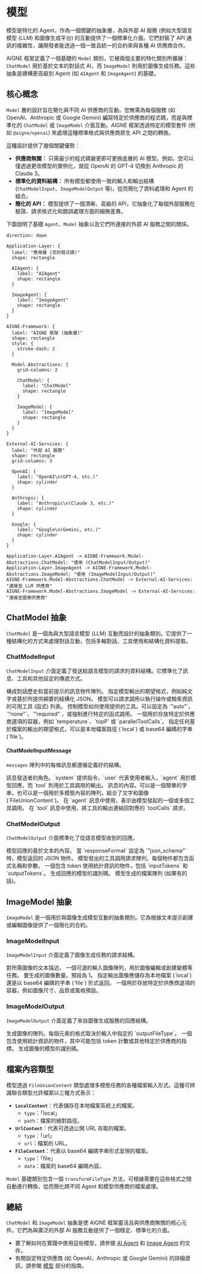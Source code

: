 # 模型

模型是特化的 Agent，作為一個關鍵的抽象層，為與外部 AI 服務 (例如大型語言模型 (LLM) 和圖像生成平台) 的互動提供了一個標準化介面。它們封裝了 API 通訊的複雜性，讓開發者能透過一個一致且統一的合約來與各種 AI 供應商合作。

AIGNE 框架定義了一個基礎的 `Model` 類別，它被兩個主要的特化類別所擴展：`ChatModel` 用於基於文本的對話式 AI，而 `ImageModel` 則用於圖像生成任務。這些抽象是建構更高級別 Agent (如 `AIAgent` 和 `ImageAgent`) 的基礎。

## 核心概念

`Model` 層的設計旨在簡化與不同 AI 供應商的互動。您無需為每個服務 (如 OpenAI、Anthropic 或 Google Gemini) 編寫特定於供應商的程式碼，而是與標準化的 `ChatModel` 或 `ImageModel` 介面互動。AIGNE 框架透過特定的模型套件 (例如 `@aigne/openai`) 來處理這種標準格式與供應商原生 API 之間的轉換。

這種設計提供了幾個關鍵優勢：
- **供應商無關：** 只需最少的程式碼變更即可更換底層的 AI 模型。例如，您可以僅透過更改模型的實例化，就從 OpenAI 的 GPT-4 切換到 Anthropic 的 Claude 3。
- **標準化的資料結構：** 所有模型都使用一致的輸入和輸出結構 (`ChatModelInput`、`ImageModelOutput` 等)，從而簡化了資料處理和 Agent 的組合。
- **簡化的 API：** 模型提供了一個清晰、高級的 API，它抽象化了每個外部服務在驗證、請求格式化和錯誤處理方面的細微差異。

下圖說明了基礎 `Agent`、`Model` 抽象以及它們所連接的外部 AI 服務之間的關係。

```d2
direction: down

Application-Layer: {
  label: "應用層 (您的程式碼)"
  shape: rectangle

  AIAgent: {
    label: "AIAgent"
    shape: rectangle
  }

  ImageAgent: {
    label: "ImageAgent"
    shape: rectangle
  }
}

AIGNE-Framework: {
  label: "AIGNE 框架 (抽象層)"
  shape: rectangle
  style: {
    stroke-dash: 2
  }

  Model-Abstractions: {
    grid-columns: 2

    ChatModel: {
      label: "ChatModel"
      shape: rectangle
    }
  
    ImageModel: {
      label: "ImageModel"
      shape: rectangle
    }
  }
}

External-AI-Services: {
  label: "外部 AI 服務"
  shape: rectangle
  grid-columns: 3

  OpenAI: {
    label: "OpenAI\n(GPT-4, etc.)"
    shape: cylinder
  }

  Anthropic: {
    label: "Anthropic\n(Claude 3, etc.)"
    shape: cylinder
  }

  Google: {
    label: "Google\n(Gemini, etc.)"
    shape: cylinder
  }
}

Application-Layer.AIAgent -> AIGNE-Framework.Model-Abstractions.ChatModel: "使用 (ChatModelInput/Output)"
Application-Layer.ImageAgent -> AIGNE-Framework.Model-Abstractions.ImageModel: "使用 (ImageModelInput/Output)"
AIGNE-Framework.Model-Abstractions.ChatModel -> External-AI-Services: "連接至 LLM 供應商"
AIGNE-Framework.Model-Abstractions.ImageModel -> External-AI-Services: "連接至圖像供應商"
```

## ChatModel 抽象

`ChatModel` 是一個為與大型語言模型 (LLM) 互動而設計的抽象類別。它提供了一種結構化的方式來處理對話互動，包括多輪對話、工具使用和結構化資料提取。

### ChatModelInput

`ChatModelInput` 介面定義了發送給語言模型的請求的資料結構。它標準化了訊息、工具和其他設定的傳遞方式。

<x-field-group>
  <x-field data-name="messages" data-type="ChatModelInputMessage[]" data-required="true">
    <x-field-desc markdown>構成對話歷史和當前提示的訊息物件陣列。</x-field-desc>
  </x-field>
  <x-field data-name="responseFormat" data-type="ChatModelInputResponseFormat" data-required="false">
    <x-field-desc markdown>指定模型輸出的期望格式，例如純文字或基於所提供綱要的結構化 JSON。</x-field-desc>
  </x-field>
  <x-field data-name="tools" data-type="ChatModelInputTool[]" data-required="false">
    <x-field-desc markdown>模型可以請求調用以執行操作或檢索資訊的可用工具 (函式) 列表。</x-field-desc>
  </x-field>
  <x-field data-name="toolChoice" data-type="ChatModelInputToolChoice" data-required="false">
    <x-field-desc markdown>控制模型如何使用提供的工具。可以設定為 `"auto"`、`"none"`、`"required"`，或強制進行特定的函式調用。</x-field-desc>
  </x-field>
  <x-field data-name="modelOptions" data-type="ChatModelInputOptions" data-required="false">
    <x-field-desc markdown>一個用於存放特定於供應商選項的容器，例如 `temperature`、`topP` 或 `parallelToolCalls`。</x-field-desc>
  </x-field>
  <x-field data-name="outputFileType" data-type="'local' | 'file'" data-required="false">
    <x-field-desc markdown>指定任何基於檔案的輸出的期望格式，可以是本地檔案路徑 (`local`) 或 base64 編碼的字串 (`file`)。</x-field-desc>
  </x-field>
</x-field-group>

#### ChatModelInputMessage

`messages` 陣列中的每條訊息都遵循定義好的結構。

<x-field-group>
  <x-field data-name="role" data-type="'system' | 'user' | 'agent' | 'tool'" data-required="true">
    <x-field-desc markdown>訊息發送者的角色。`system` 提供指令，`user` 代表使用者輸入，`agent` 用於模型回應，而 `tool` 則用於工具調用的輸出。</x-field-desc>
  </x-field>
  <x-field data-name="content" data-type="string | UnionContent[]" data-required="false">
    <x-field-desc markdown>訊息的內容。可以是一個簡單的字串，也可以是一個用於多模態內容的陣列，結合了文字和圖像 (`FileUnionContent`)。</x-field-desc>
  </x-field>
  <x-field data-name="toolCalls" data-type="object[]" data-required="false">
    <x-field-desc markdown>在 `agent` 訊息中使用，表示由模型發起的一個或多個工具調用。</x-field-desc>
  </x-field>
  <x-field data-name="toolCallId" data-type="string" data-required="false">
    <x-field-desc markdown>在 `tool` 訊息中使用，將工具的輸出連結回對應的 `toolCalls` 請求。</x-field-desc>
  </x-field>
</x-field-group>

### ChatModelOutput

`ChatModelOutput` 介面標準化了從語言模型收到的回應。

<x-field-group>
  <x-field data-name="text" data-type="string" data-required="false">
    <x-field-desc markdown>模型回應的基於文本的內容。</x-field-desc>
  </x-field>
  <x-field data-name="json" data-type="object" data-required="false">
    <x-field-desc markdown>當 `responseFormat` 設定為 `"json_schema"` 時，模型返回的 JSON 物件。</x-field-desc>
  </x-field>
  <x-field data-name="toolCalls" data-type="ChatModelOutputToolCall[]" data-required="false">
    <x-field-desc markdown>模型發出的工具調用請求陣列。每個物件都包含函式名稱和參數。</x-field-desc>
  </x-field>
  <x-field data-name="usage" data-type="ChatModelOutputUsage" data-required="false">
    <x-field-desc markdown>一個包含 token 使用統計資訊的物件，包括 `inputTokens` 和 `outputTokens`。</x-field-desc>
  </x-field>
  <x-field data-name="model" data-type="string" data-required="false">
    <x-field-desc markdown>生成回應的模型的識別碼。</x-field-desc>
  </x-field>
  <x-field data-name="files" data-type="FileUnionContent[]" data-required="false">
    <x-field-desc markdown>模型生成的檔案陣列 (如果有的話)。</x-field-desc>
  </x-field>
</x-field-group>

## ImageModel 抽象

`ImageModel` 是一個用於與圖像生成模型互動的抽象類別。它為根據文本提示創建或編輯圖像提供了一個簡化的合約。

### ImageModelInput

`ImageModelInput` 介面定義了圖像生成任務的請求結構。

<x-field-group>
  <x-field data-name="prompt" data-type="string" data-required="true">
    <x-field-desc markdown>對所需圖像的文本描述。</x-field-desc>
  </x-field>
  <x-field data-name="image" data-type="FileUnionContent[]" data-required="false">
    <x-field-desc markdown>一個可選的輸入圖像陣列，用於圖像編輯或創建變體等任務。</x-field-desc>
  </x-field>
  <x-field data-name="n" data-type="number" data-required="false">
    <x-field-desc markdown>要生成的圖像數量。預設為 1。</x-field-desc>
  </x-field>
  <x-field data-name="outputFileType" data-type="'local' | 'file'" data-required="false">
    <x-field-desc markdown>指定輸出圖像應儲存為本地檔案 (`local`) 還是以 base64 編碼的字串 (`file`) 形式返回。</x-field-desc>
  </x-field>
  <x-field data-name="modelOptions" data-type="ImageModelInputOptions" data-required="false">
    <x-field-desc markdown>一個用於存放特定於供應商選項的容器，例如圖像尺寸、品質或風格預設。</x-field-desc>
  </x-field>
</x-field-group>

### ImageModelOutput

`ImageModelOutput` 介面定義了來自圖像生成服務的回應結構。

<x-field-group>
  <x-field data-name="images" data-type="FileUnionContent[]" data-required="true">
    <x-field-desc markdown>生成圖像的陣列。每個元素的格式取決於輸入中指定的 `outputFileType`。</x-field-desc>
  </x-field>
  <x-field data-name="usage" data-type="ChatModelOutputUsage" data-required="false">
    <x-field-desc markdown>一個包含使用統計資訊的物件，其中可能包括 token 計數或其他特定於供應商的指標。</x-field-desc>
  </x-field>
  <x-field data-name="model" data-type="string" data-required="false">
    <x-field-desc markdown>生成圖像的模型的識別碼。</x-field-desc>
  </x-field>
</x-field-group>

## 檔案內容類型

模型透過 `FileUnionContent` 類型處理多模態任務的各種檔案輸入形式。這種可辨識聯合類型允許檔案以三種方式表示：

-   **`LocalContent`**：代表儲存在本地檔案系統上的檔案。
    -   `type`：「local」
    -   `path`：檔案的絕對路徑。
-   **`UrlContent`**：代表可透過公開 URL 存取的檔案。
    -   `type`：「url」
    -   `url`：檔案的 URL。
-   **`FileContent`**：代表以 base64 編碼字串形式呈現的檔案。
    -   `type`：「file」
    -   `data`：檔案的 base64 編碼內容。

`Model` 基礎類別包含一個 `transformFileType` 方法，可根據需要在這些格式之間自動進行轉換，從而簡化跨不同 Agent 和模型供應商的檔案處理。

## 總結

`ChatModel` 和 `ImageModel` 抽象是使 AIGNE 框架靈活且與供應商無關的核心元件。它們為與廣泛的外部 AI 服務互動提供了一個穩定、標準化的介面。

-   要了解如何在實踐中使用這些模型，請參閱 [AI Agent](./developer-guide-agents-ai-agent.md) 和 [Image Agent](./developer-guide-agents-image-agent.md) 的文件。
-   有關設定特定供應商 (如 OpenAI、Anthropic 或 Google Gemini) 的詳細資訊，請參閱 [模型](./models.md) 部分的指南。